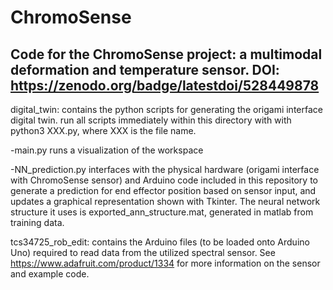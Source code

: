 # ChromoSense
Code for the ChromoSense project: a multimodal deformation and temperature sensor. 
DOI: https://zenodo.org/badge/latestdoi/528449878
---------------------------------------------------------------------------------

digital_twin: contains the python scripts for generating the origami interface digital twin. 
run all scripts immediately within this directory with with python3 XXX.py, where XXX is the file name. 

-main.py runs a visualization of the workspace

-NN_prediction.py interfaces with the physical hardware (origami interface with ChromoSense sensor) and Arduino code included in this repository to generate a prediction for end effector position based on sensor input, and updates a graphical representation shown with Tkinter. The neural network structure it uses is exported_ann_structure.mat, generated in matlab from training data. 

tcs34725_rob_edit: contains the Arduino files (to be loaded onto Arduino Uno) required to read data from the utilized spectral sensor. See https://www.adafruit.com/product/1334 for more information on the sensor and example code. 


